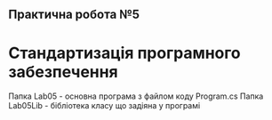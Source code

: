 ## Практична робота №5
# Стандартизація програмного забезпечення
Папка Lab05 - основна програма з файлом коду Program.cs
Папка Lab05Lib - бібліотека класу що задіяна у програмі
